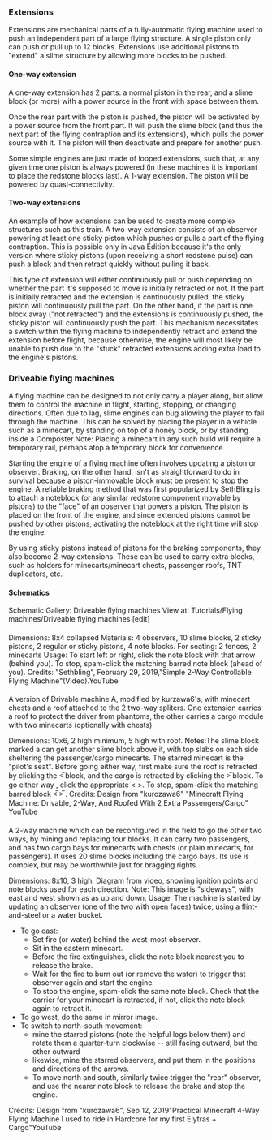 ### Extensions
Extensions are mechanical parts of a fully-automatic flying machine used to push an independent part of a large flying structure. A single piston only can push or pull up to 12 blocks. Extensions use additional pistons to "extend" a slime structure by allowing more blocks to be pushed.

#### One-way extension
A one-way extension has 2 parts: a normal piston in the rear, and a slime block (or more) with a power source in the front with space between them.

Once the rear part with the piston is pushed, the piston will be activated by a power source from the front part. It will push the slime block (and thus the next part of the flying contraption and its extensions), which pulls the power source with it. The piston will then deactivate and prepare for another push.


Some simple engines are just made of looped extensions, such that, at any given time one piston is always powered (in these machines it is important to place the redstone blocks last).
A 1-way extension. The piston will be powered by quasi-connectivity.
#### Two-way extensions
An example of how extensions can be used to create more complex structures such as this train.
A two-way extension consists of an observer powering at least one sticky piston which pushes or pulls a part of the flying contraption. This is possible only in Java Edition because it's the only version where sticky pistons (upon receiving a short redstone pulse) can push a block and then retract quickly without pulling it back.


This type of extension will either continuously pull or push depending on whether the part it's supposed to move is initially retracted or not. If the part is initially retracted and the extension is continuously pulled, the sticky piston will continuously pull the part. On the other hand, if the part is one block away ("not retracted") and the extensions is continuously pushed, the sticky piston will continuously push the part. This mechanism necessitates a switch within the flying machine to independently retract and extend the extension before flight, because otherwise, the engine will most likely be unable to push due to the "stuck" retracted extensions adding extra load to the engine's pistons.



### Driveable flying machines
A flying machine can be designed to not only carry a player along, but allow them to control the machine in flight, starting, stopping, or changing directions. Often due to lag, slime engines can bug allowing the player to fall through the machine. This can be solved by placing the player in a vehicle such as a minecart, by standing on top of a honey block, or by standing inside a Composter.Note: Placing a minecart in any such build will require a temporary rail, perhaps atop a temporary block for convenience.

Starting the engine of a flying machine often involves updating a piston or observer. Braking, on the other hand, isn't as straightforward to do in survival because a piston-immovable block must be present to stop the engine. A reliable braking method that was first popularized by SethBling is to attach a noteblock (or any similar redstone component movable by pistons) to the "face" of an observer that powers a piston. The piston is placed on the front of the engine, and since extended pistons cannot be pushed by other pistons, activating the noteblock at the right time will stop the engine. 

By using sticky pistons instead of pistons for the braking components, they also become 2-way extensions. These can be used to carry extra blocks, such as holders for minecarts/minecart chests, passenger roofs, TNT duplicators, etc. 



#### Schematics
Schematic Gallery: Driveable flying machines View at: Tutorials/Flying machines/Driveable flying machines [edit]


#### 
Dimensions: 8x4 collapsed
Materials: 4 observers, 10 slime blocks, 2 sticky pistons, 2 regular or sticky pistons, 4 note blocks. For seating: 2 fences, 2 minecarts
Usage: To start left or right, click the note block with that arrow (behind you). To stop, spam-click the matching barred note block (ahead of you).
Credits: "Sethbling", February 29, 2019,"Simple 2-Way Controllable Flying Machine"(Video).YouTube


#### 
A version of Drivable machine A, modified by kurzawa6's, with minecart chests and a roof attached to the 2 two-way spliters. One extension carries a roof to protect the driver from phantoms, the other carries a cargo module with two minecarts (optionally with chests)

Dimensions: 10x6, 2 high minimum, 5 high with roof.
Notes:The slime block marked a can get another slime block above it, with top slabs on each side sheltering the passenger/cargo minecarts.
The starred minecart is the "pilot's seat".
Before going either way, first make sure the roof is retracted by clicking the <̅ block, and the cargo is retracted by clicking the >̅ block.
To go either way , click the appropriate < >. To stop, spam-click the matching barred block <̅ >̅ .
Credits: Design from "kurozawa6" "Minecraft Flying Machine: Drivable, 2-Way, And Roofed With 2 Extra Passengers/Cargo" YouTube



#### 
A 2-way machine which can be reconfigured in the field to go the other two ways, by mining and replacing four blocks. It can carry two passengers, and has two cargo bays for minecarts with chests (or plain minecarts, for passengers). It uses 20 slime blocks including the cargo bays. Its use is complex, but may be worthwhile just for bragging rights.

Dimensions: 8x10, 3 high.
Diagram from video, showing ignition points and note blocks used for each direction. Note: This image is "sideways", with east and west shown as as up and down.
Usage: The machine is started by updating an observer (one of the two with open faces) twice, using a flint-and-steel or a water bucket.
- To go east:
	- Set fire (or water) behind the west-most observer.
	- Sit in the eastern minecart.
	- Before the fire extinguishes, click the note block nearest you to release the brake.
	- Wait for the fire to burn out (or remove the water) to trigger that observer again and start the engine.
	- To stop the engine, spam-click the same note block. Check that the carrier for your minecart is retracted, if not, click the note block again to retract it.
- To go west, do the same in mirror image.
- To switch to north-south movement:
	- mine the starred pistons (note the helpful logs below them) and rotate them a quarter-turn clockwise -- still facing outward, but the other outward
	- likewise, mine the starred observers, and put them in the positions and directions of the arrows.
	- To move north and south, similarly twice trigger the "rear" observer, and use the nearer note block to release the brake and stop the engine.

Credits: Design from "kurozawa6", Sep 12, 2019"Practical Minecraft 4-Way Flying Machine I used to ride in Hardcore for my first Elytras + Cargo"YouTube


